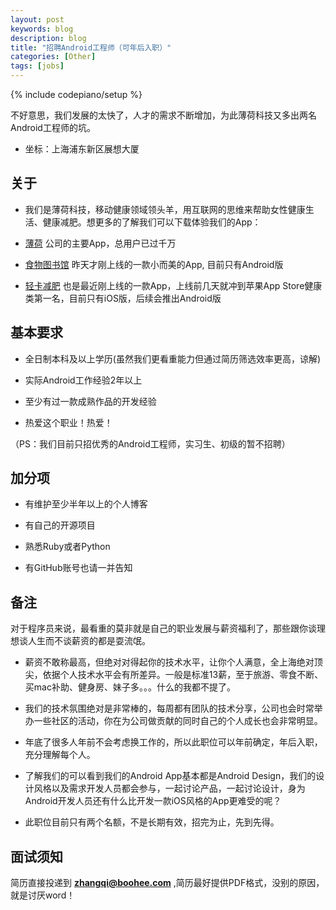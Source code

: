 ```yaml
---
layout: post
keywords: blog
description: blog
title: "招聘Android工程师（可年后入职）"
categories: [Other]
tags: [jobs]
---
```

{% include codepiano/setup %}

不好意思，我们发展的太快了，人才的需求不断增加，为此薄荷科技又多出两名Android工程师的坑。

* 坐标：上海浦东新区展想大厦

## 关于

* 我们是薄荷科技，移动健康领域领头羊，用互联网的思维来帮助女性健康生活、健康减肥。想更多的了解我们可以下载体验我们的App：

* [薄荷](http://www.wandoujia.com/apps/com.boohee.one) 公司的主要App，总用户已过千万

* [食物图书馆](http://app.mi.com/detail/80550) 昨天才刚上线的一款小而美的App, 目前只有Android版

* [轻卡减肥](https://itunes.apple.com/cn/app/qing-ka-jian-fei/id931801154?mt=8) 也是最近刚上线的一款App，上线前几天就冲到苹果App Store健康类第一名，目前只有iOS版，后续会推出Android版

## 基本要求

* 全日制本科及以上学历(虽然我们更看重能力但通过简历筛选效率更高，谅解)

* 实际Android工作经验2年以上

* 至少有过一款成熟作品的开发经验

* 热爱这个职业！热爱！

（PS：我们目前只招优秀的Android工程师，实习生、初级的暂不招聘）

## 加分项

* 有维护至少半年以上的个人博客

* 有自己的开源项目

* 熟悉Ruby或者Python

* 有GitHub账号也请一并告知

## 备注

对于程序员来说，最看重的莫非就是自己的职业发展与薪资福利了，那些跟你谈理想谈人生而不谈薪资的都是耍流氓。

* 薪资不敢称最高，但绝对对得起你的技术水平，让你个人满意，全上海绝对顶尖，依据个人技术水平会有所差异。一般是标准13薪，至于旅游、零食不断、买mac补助、健身房、妹子多。。。什么的我都不提了。

* 我们的技术氛围绝对是非常棒的，每周都有团队的技术分享，公司也会时常举办一些社区的活动，你在为公司做贡献的同时自己的个人成长也会非常明显。

* 年底了很多人年前不会考虑换工作的，所以此职位可以年前确定，年后入职，充分理解每个人。

* 了解我们的可以看到我们的Android App基本都是Android Design，我们的设计风格以及需求开发人员都会参与，一起讨论产品，一起讨论设计，身为Android开发人员还有什么比开发一款iOS风格的App更难受的呢？

* 此职位目前只有两个名额，不是长期有效，招完为止，先到先得。

## 面试须知

简历直接投递到 **zhangqi@boohee.com** ,简历最好提供PDF格式，没别的原因， 就是讨厌word！

